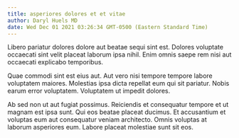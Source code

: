 ```yaml
---
title: asperiores dolores et et vitae
author: Daryl Huels MD
date: Wed Dec 01 2021 03:26:34 GMT-0500 (Eastern Standard Time)
---
```

Libero pariatur dolores dolore aut beatae sequi sint est. Dolores voluptate occaecati sint velit placeat laborum ipsa nihil. Enim omnis saepe rem nisi aut occaecati explicabo temporibus.

 Quae commodi sint est eius aut. Aut vero nisi tempore tempore labore voluptatem maiores. Molestias ipsa dicta repellat eum qui sit pariatur. Nobis earum error voluptatem. Voluptatem ut impedit dolores.

 Ab sed non ut aut fugiat possimus. Reiciendis et consequatur tempore et ut magnam est ipsa sunt. Qui eos beatae placeat ducimus. Et accusantium et voluptas eum aut consequatur veniam architecto. Omnis voluptas at laborum asperiores eum. Labore placeat molestiae sunt sit eos.